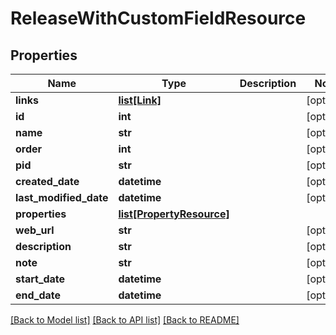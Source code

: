 # ReleaseWithCustomFieldResource

## Properties
Name | Type | Description | Notes
------------ | ------------- | ------------- | -------------
**links** | [**list[Link]**](Link.md) |  | [optional] 
**id** | **int** |  | [optional] 
**name** | **str** |  | [optional] 
**order** | **int** |  | [optional] 
**pid** | **str** |  | [optional] 
**created_date** | **datetime** |  | [optional] 
**last_modified_date** | **datetime** |  | [optional] 
**properties** | [**list[PropertyResource]**](PropertyResource.md) |  | 
**web_url** | **str** |  | [optional] 
**description** | **str** |  | [optional] 
**note** | **str** |  | [optional] 
**start_date** | **datetime** |  | [optional] 
**end_date** | **datetime** |  | [optional] 

[[Back to Model list]](../README.md#documentation-for-models) [[Back to API list]](../README.md#documentation-for-api-endpoints) [[Back to README]](../README.md)


